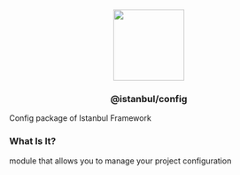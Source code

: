 <p align="center">
<br>
<img src="https://avatars.githubusercontent.com/u/108695351?s=200&v=4" width="128" height="128">
</p>
<h3 align="center">@istanbul/config</h3>
<p>Config package of Istanbul Framework</p>

### What Is It?

module that allows you to manage your project configuration

